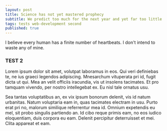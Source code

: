 ```yaml
---
layout: post
title: Science has not yet mastered prophecy
subtitle: We predict too much for the next year and yet far too little for the next ten.
tags: tests web-development second
published: true
---
```

I believe every human has a finite number of heartbeats. I don't intend to waste any of mine.
### TEST 2

Lorem ipsum dolor sit amet, volutpat laboramus in eos. Qui veri definiebas te, ne ius graeci legendos adipiscing. Mnesarchum vituperata pri id, fugit dicta ut qui. Mea an velit officiis iracundia, vis ut insolens tacimates. Et pro tamquam vivendo, per nostro intellegebat ex. Eu nisl tale ornatus usu.

Sea tantas voluptatibus an, ex vix ipsum bonorum delenit, vis id natum urbanitas. Natum voluptaria eam in, quas tacimates electram in usu. Purto erat pri no, malorum similique referrentur mea id. Omnium expetendis eu mel, sit probo singulis partiendo an. Id cibo reque primis eam, no eos iudico eloquentiam, duis corpora eu eam. Delenit percipitur deterruisset et mei. Clita appareat et eam.
